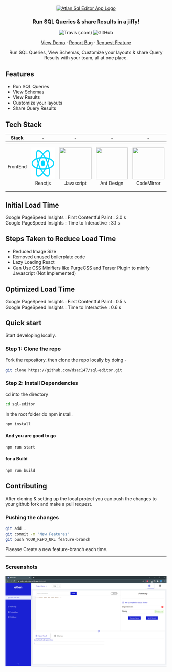 <br />
<p align="center">
  <a href="https://online-sql-editor.netlify.app">
    <img src="https://atlan.com/assets/img/atlan-blue.6ed81a56.svg" alt="Atlan Sql Editor App Logo" width="300" height="140">
  </a>

  <h3 align="center">Run SQL Queries & share Results in a jiffy!</h3>

  <p align="center">
    <img alt="Travis (.com)" src="https://img.shields.io/github/issues/dsac147/sql-editor" />
    <img alt="GitHub" src="https://img.shields.io/github/stars/dsac147/sql-editor" />
  </p>

  <p align="center">
    <a href="https://online-sql-editor.netlify.app">View Demo</a>
    ·
    <a href="https://github.com/dsac147/sql-editor/issues">Report Bug</a>
    ·
    <a href="https://github.com/dsac147/sql-editor/issues">Request Feature</a>
  </p>
</p>

<p align="center">Run SQL Queries, View Schemas, Customize your layouts & share Query Results with your team, all at one place.</p>

##  Features

- Run SQL Queries
- View Schemas
- View Results
- Customize your layouts
- Share Query Results

## Tech Stack

| Stack    | -                                                                                                  | -                                                                                                 | -                                                                                                | -                                                                                                  |
| -------- | -------------------------------------------------------------------------------------------------- | ------------------------------------------------------------------------------------------------- | ------------------------------------------------------------------------------------------------ | ---------------------------------------------------------------------------------------------------------------- | 
| FrontEnd | <p align="center"><img src="https://github.com/anuraghazra/BugVilla/raw/master/assets/reactjs_logo.png" width="100" height="100"> <br />Reactjs</p> | <p align="center"><img src="https://upload.wikimedia.org/wikipedia/commons/thumb/6/6a/JavaScript-logo.png/600px-JavaScript-logo.png" width="100" height="100"> <br />Javascript</p>  | <p align="center"><img src="https://t.alipayobjects.com/images/rmsweb/T11aVgXc4eXXXXXXXX.svg" width="100" height="100"> <br />Ant Design</p>  | <p align="center"><img src="https://codemirror.net/doc/logo.png" width="100" height="100"> <br />CodeMirror</p>  

## Initial Load Time
Google PageSpeed Insights : First Contentful Paint : 3.0 s
<br>
Google PageSpeed Insights : Time to Interactive : 3.1 s

## Steps Taken to Reduce Load Time
- Reduced Image Size
- Removed unused boilerplate code 
- Lazy Loading React
- Can Use CSS Minifiers like PurgeCSS and Terser Plugin to minify Javascript (Not Implemented)

## Optimized Load Time
Google PageSpeed Insights : First Contentful Paint : 0.5 s
<br>
Google PageSpeed Insights : Time to Interactive : 0.6 s

## Quick start

Start developing locally.

### Step 1: Clone the repo
Fork the repository. then clone the repo locally by doing -

```sh
git clone https://github.com/dsac147/sql-editor.git
```

### Step 2: Install Dependencies
cd into the directory

```sh
cd sql-editor
```

In the root folder do npm install.
```sh
npm install
```

#### And you are good to go
```sh
npm run start
```
#### for a Build
```sh
npm run build
```


## Contributing

After cloning & setting up the local project you can push the changes to your github fork and make a pull request.

### Pushing the changes

```bash
git add .
git commit -m "New Features"
git push YOUR_REPO_URL feature-branch
```
Plaease Create a new feature-branch each time.

------

### Screenshots

<img src="screenshots/screenshot1.png" alt="screenshot">
